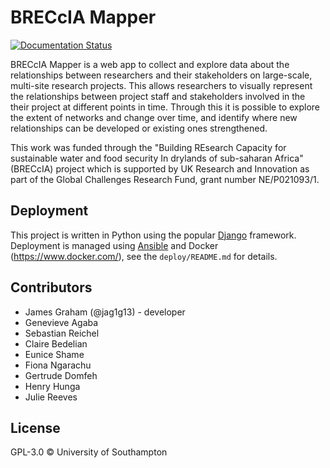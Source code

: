 # BRECcIA Mapper

[![Documentation Status](https://readthedocs.org/projects/breccia/badge/?version=latest)](https://breccia.readthedocs.io/en/latest/?badge=latest)

BRECcIA Mapper is a web app to collect and explore data about the relationships between researchers and their stakeholders on large-scale, multi-site research projects.
This allows researchers to visually represent the relationships between project staff and stakeholders involved in the their project at different points in time.
Through this it is possible to explore the extent of networks and change over time, and identify where new relationships can be developed or existing ones strengthened.

This work was funded through the "Building REsearch Capacity for sustainable water and food security In drylands of sub-saharan Africa" (BRECcIA) project which is supported by UK Research and Innovation as part of the Global Challenges Research Fund, grant number NE/P021093/1.

## Deployment

This project is written in Python using the popular [Django](https://www.djangoproject.com/) framework.
Deployment is managed using [Ansible](https://www.ansible.com/) and Docker (https://www.docker.com/), see the `deploy/README.md` for details.

## Contributors

- James Graham (@jag1g13) - developer
- Genevieve Agaba
- Sebastian Reichel
- Claire Bedelian
- Eunice Shame
- Fiona Ngarachu
- Gertrude Domfeh
- Henry Hunga
- Julie Reeves

## License

GPL-3.0 © University of Southampton
